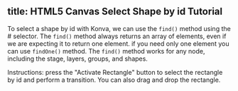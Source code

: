 title: HTML5 Canvas Select Shape by id Tutorial
---

To select a shape by id with Konva, we can use the `find()` method using the # selector.
The `find()` method always returns an array of elements, even if we are expecting it to return one element.
if you need only one element you can use `findOne()` method.
The `find()` method works for any node, including the stage, layers, groups, and shapes.

Instructions: press the "Activate Rectangle" button to select the rectangle by id and perform a transition.  You can also drag and drop the rectangle.

<!-- {% iframe /downloads/code/selectors/Select_by_id.html %} -->

<!-- {% include_code Konva Select Shape by id Demo selectors/Select_by_id.html %} -->